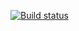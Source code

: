 [![Build status](https://ci.appveyor.com/api/projects/status/5sqjo90ffxal55f4/branch/master?svg=true)](https://ci.appveyor.com/project/Malikosss/patterns/branch/master)
